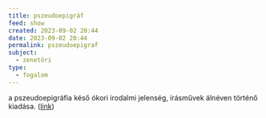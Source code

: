 ```yaml
---
title: pszeudoepigráf
feed: show
created: 2023-09-02 20:44
date: 2023-09-02 20:44
permalink: pszeudoepigraf
subject:
  - zenetöri
type:
  - fogalom
---
```

a pszeudoepigráfia késő ókori irodalmi jelenség, írásművek álnéven történő kiadása. ([link](http://lexikon.katolikus.hu/P/pszeudoepigr%C3%A1fia.html))